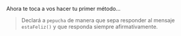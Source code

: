 Ahora te toca a vos hacer tu primer método...

> Declará a `pepucha` de manera que sepa responder al mensaje `estaFeliz()` y que responda siempre afirmativamente.

